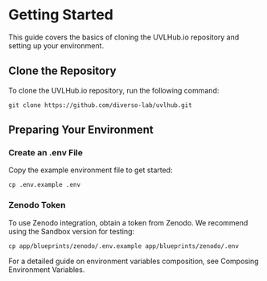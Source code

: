 # Getting Started

This guide covers the basics of cloning the UVLHub.io repository and setting up your environment.

## Clone the Repository

To clone the UVLHub.io repository, run the following command:

```
git clone https://github.com/diverso-lab/uvlhub.git
```

## Preparing Your Environment

### Create an .env File

Copy the example environment file to get started:

```
cp .env.example .env
```

### Zenodo Token

To use Zenodo integration, obtain a token from Zenodo. We recommend using the Sandbox version for testing:

```
cp app/blueprints/zenodo/.env.example app/blueprints/zenodo/.env
```

For a detailed guide on environment variables composition, see Composing Environment Variables.

